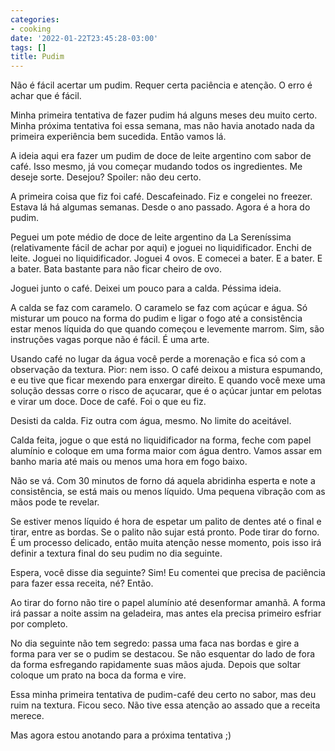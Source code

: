 ```yaml
---
categories:
- cooking
date: '2022-01-22T23:45:28-03:00'
tags: []
title: Pudim
---
```


Não é fácil acertar um pudim. Requer certa paciência e atenção. O erro é achar que é fácil.

Minha primeira tentativa de fazer pudim há alguns meses deu muito certo. Minha próxima tentativa foi essa semana, mas não havia anotado nada da primeira experiência bem sucedida. Então vamos lá.

A ideia aqui era fazer um pudim de doce de leite argentino com sabor de café. Isso mesmo, já vou começar mudando todos os ingredientes. Me deseje sorte. Desejou? Spoiler: não deu certo.

A primeira coisa que fiz foi café. Descafeinado. Fiz e congelei no freezer. Estava lá há algumas semanas. Desde o ano passado. Agora é a hora do pudim.

Peguei um pote médio de doce de leite argentino da La Sereníssima (relativamente fácil de achar por aqui) e joguei no liquidificador. Enchi de leite. Joguei no liquidificador. Joguei 4 ovos. E comecei a bater. E a bater. E a bater. Bata bastante para não ficar cheiro de ovo.

Joguei junto o café. Deixei um pouco para a calda. Péssima ideia.

A calda se faz com caramelo. O caramelo se faz com açúcar e água. Só misturar um pouco na forma do pudim e ligar o fogo até a consistência estar menos líquida do que quando começou e levemente marrom. Sim, são instruções vagas porque não é fácil. É uma arte.

Usando café no lugar da água você perde a morenação e fica só com a observação da textura. Pior: nem isso. O café deixou a mistura espumando, e eu tive que ficar mexendo para enxergar direito. E quando você mexe uma solução dessas corre o risco de açucarar, que é o açúcar juntar em pelotas e virar um doce. Doce de café. Foi o que eu fiz.

Desisti da calda. Fiz outra com água, mesmo. No limite do aceitável.

Calda feita, jogue o que está no liquidificador na forma, feche com papel alumínio e coloque em uma forma maior com água dentro. Vamos assar em banho maria até mais ou menos uma hora em fogo baixo.

Não se vá. Com 30 minutos de forno dá aquela abridinha esperta e note a consistência, se está mais ou menos líquido. Uma pequena vibração com as mãos pode te revelar.

Se estiver menos líquido é hora de espetar um palito de dentes até o final e tirar, entre as bordas. Se o palito não sujar está pronto. Pode tirar do forno. É um processo delicado, então muita atenção nesse momento, pois isso irá definir a textura final do seu pudim no dia seguinte.

Espera, você disse dia seguinte? Sim! Eu comentei que precisa de paciência para fazer essa receita, né? Então.

Ao tirar do forno não tire o papel alumínio até desenformar amanhã. A forma irá passar a noite assim na geladeira, mas antes ela precisa primeiro esfriar por completo.

No dia seguinte não tem segredo: passa uma faca nas bordas e gire a forma para ver se o pudim se destacou. Se não esquentar do lado de fora da forma esfregando rapidamente suas mãos ajuda. Depois que soltar coloque um prato na boca da forma e vire.

Essa minha primeira tentativa de pudim-café deu certo no sabor, mas deu ruim na textura. Ficou seco. Não tive essa atenção ao assado que a receita merece.

Mas agora estou anotando para a próxima tentativa ;)

